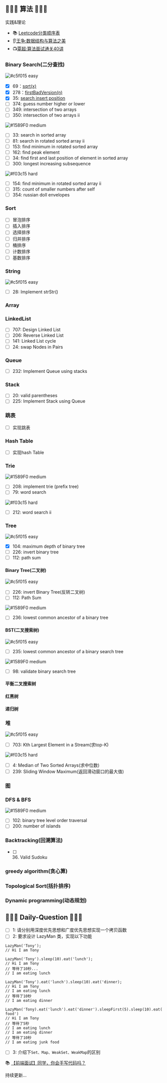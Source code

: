 ## 🏃🏃🏃 算法 🏃🏃🏃‍
实践&理论
+ 📚 [Leetcode分类顺序表](https://cspiration.com/leetcodeClassification#10301)
+ 👂[王争:数据结构与算法之美](https://time.geekbang.org/column/article/42733)
+ 📺[覃超:算法面试通关40讲](https://time.geekbang.org/course/intro/130)


### Binary Search(二分查找)
![#c5f015](https://placehold.it/15/34a853/000000?text=+) easy
- [x] 69：[sqrt(x)](./sqrt.py)	
- [x] 278：[firstBadVersion(n)](./firstBadVersion.py)
- [x] 35: [search insert position](./searchInsert.py)
- [ ] 374: guess number higher or lower
- [ ] 349: intersection of two arrays
- [ ] 350: intersection of two arrays ii

![#1589F0](https://placehold.it/15/fa8919/000000?text=+) medium

- [ ] 33: search in sorted array
- [ ] 81: search in rotated sorted array ii
- [ ] 153: find minimum in rotated sorted array
- [ ] 162: find peak element
- [ ] 34: find first and last position of element in sorted array
- [ ] 300: longest increasing subsequence

![#f03c15](https://placehold.it/15/f03c15/000000?text=+) hard
- [ ] 154: find minimum in rotated sorted array ii
- [ ] 315: count of smaller numbers after self
- [ ] 354: russian doll envelopes

### Sort
- [ ] 冒泡排序
- [ ] 插入排序
- [ ] 选择排序
- [ ] 归并排序
- [ ] 桶排序
- [ ] 计数排序
- [ ] 基数排序

### String
![#c5f015](https://placehold.it/15/34a853/000000?text=+) easy 

- [ ] 28: Implement strStr() 

### Array

### LinkedList
- [ ] 707: Design  Linked List
- [ ] 206: Reverse Linked List
- [ ] 141: Linked List cycle
- [ ] 24: swap Nodes in Pairs

### Queue
- [ ] 232: Implement Queue using stacks

### Stack
- [ ] 20: valid parentheses
- [ ] 225: Implement Stack using Queue

### 跳表
- [ ] 实现跳表

### Hash Table
- [ ] 实现hash Table

### Trie

![#1589F0](https://placehold.it/15/fa8919/000000?text=+) medium
- [ ] 208: implement trie (prefix tree)
- [ ] 79: word search

![#f03c15](https://placehold.it/15/f03c15/000000?text=+) hard
- [ ] 212: word search ii

### Tree

![#c5f015](https://placehold.it/15/34a853/000000?text=+) easy
- [x] 104: maximum depth of binary tree
- [ ] 226: invert binary tree
- [ ] 112: path sum

#### Binary Tree(二叉树)
![#c5f015](https://placehold.it/15/34a853/000000?text=+) easy
- [ ] 226: invert Binary Tree(反转二叉树)
- [ ] 112: Path Sum

![#1589F0](https://placehold.it/15/fa8919/000000?text=+) medium
- [ ] 236: lowest common ancestor of a binary tree

#### BST(二叉搜索树)
![#c5f015](https://placehold.it/15/34a853/000000?text=+) easy
- [ ] 235: lowest common ancestor of a binary search tree

![#1589F0](https://placehold.it/15/fa8919/000000?text=+) medium
- [ ] 98: validate binary search tree

#### 平衡二叉搜索树

#### 红黑树

#### 递归树

### 堆
![#c5f015](https://placehold.it/15/34a853/000000?text=+) easy
- [ ] 703: Kth Largest Element in a Stream(求top-K)

![#f03c15](https://placehold.it/15/f03c15/000000?text=+) hard
- [ ] 4: Median of Two Sorted Arrays(求中位数)
- [ ] 239: Sliding Window Maximum(返回滑动窗口的最大值)

### 图

### DFS & BFS
![#1589F0](https://placehold.it/15/fa8919/000000?text=+) medium
- [ ] 102: binary tree level order traversal
- [ ] 200: number of islands

### Backtracking(回溯算法)
- [ ] 36. Valid Sudoku

### greedy algorithm(贪心算)

### Topological Sort(括扑排序)

### Dynamic programming(动态规划)


## 🍻🍻🍻 Daily-Question 🍻🍻🍻

- [ ] 1: 请分别用深度优先思想和广度优先思想实现一个拷贝函数
- [ ] 2: 要求设计 LazyMan 类，实现以下功能
```
LazyMan('Tony');
// Hi I am Tony

LazyMan('Tony').sleep(10).eat('lunch');
// Hi I am Tony
// 等待了10秒...
// I am eating lunch

LazyMan('Tony').eat('lunch').sleep(10).eat('dinner);
// Hi I am Tony
// I am eating lunch
// 等待了10秒
// I am eating dinner

LazyMan('Tony).eat('lunch').eat('dinner').sleepFirst(5).sleep(10).eat('junk food')
// Hi I am Tony
// 等待了5秒
// I am eating lunch
// I am eating dinner
// 等待了10秒
// I am eating junk food
```
- [ ] 3: 介绍下`Set、Map、WeakSet、WeakMap`的区别


📚 [【前端面试】同学，你会手写代码吗？](https://juejin.im/post/5c9edb066fb9a05e267026dc#heading-13)


持续更新...